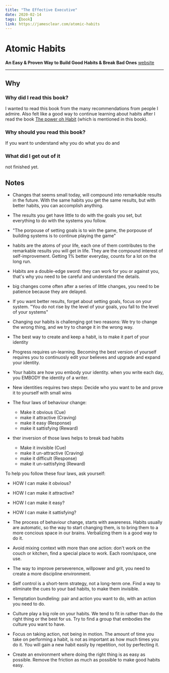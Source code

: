 ```yaml
---
title: "The Effective Executive"
date: 2020-02-14
tags: [book]
link: https://jamesclear.com/atomic-habits
---
```


# Atomic Habits

**An Easy & Proven Way to Build Good Habits & Break Bad Ones**
[website](https://jamesclear.com/atomic-habits)

---

## Why

### Why did I read this book?

I wanted to read this book from the many recommendations from people I admire. Also felt like a good way to continue learning about habits after I read the book [The power oh Habit](https://www.amazon.com/Power-Habit-What-Life-Business/dp/081298160X) (which is mentioned in this book).

### Why should you read this book?

If you want to understand why you do what you do and

### What did I get out of it

not finished yet.

## Notes

- Changes that seems small today, will compound into remarkable results in the future. With the same habits you get the same results, but with better habits, you can accomplish anything.
- The results you get have little to do with the goals you set, but everything to do with the systems you follow.
- "The porpouse of setting goals is to win the game, the porpouse of building systems is to continue playing the game"
- habits are the atoms of your life, each one of them contributes to the remarkable results you will get in life. They are the compound interest of self-improvement. Getting 1% better everyday, counts for a lot on the long run.
- Habits are a double-edge sword: they can work for you or against you, that's why you need to be careful and understand the details.
- big changes come often after a series of little changes, you need to be patience because they are delayed.
- If you want better results, forget about setting goals, focus on your system. "You do not rise by the level of your goals, you fall to the level of your systems"
- Changing our habits is challenging got two reasons: We try to change the wrong thing, and we try to change it in the wrong way.
- The best way to create and keep a habit, is to make it part of your identity
- Progress requires un-learning. Becoming the best version of yourself requires you to continuosly edit your believes and upgrade and expand your identity.
- Your habits are how you embody your identity. when you write each day, you EMBODY the identity of a writer.
- New identities requires two steps: Decide who you want to be and prove it to yourself with small wins

- The four laws of behaviour change:

  - Make it obvious (Cue)
  - make it attractive (Craving)
  - make it easy (Response)
  - make it sattisfying (Reward)

- ther inversion of those laws helps to break bad habits
  - Make it invisible (Cue)
  - make it un-attractive (Craving)
  - make it difficult (Response)
  - make it un-sattisfying (Reward)

To help you follow these four laws, ask yourself:

- HOW I can make it obvious?
- HOW I can make it attractive?
- HOW I can make it easy?
- HOW I can make it sattisfying?

- The process of behaviour change, starts with awareness. Habits usually are automatic, so the way to start changing them, is to bring them to a more concious space in our brains. Verbalizing them is a good way to do it.
- Avoid mixing context with more than one action: don't work on the couch or kitchen, find a special place to work. Each room/space, one use.
- The way to improve perseverence, willpower and grit, you need to create a more discipline environment.
- Self control is a short-term strategy, not a long-term one. Find a way to eliminate the cues to your bad habits, to make them invisible.
- Temptation bundleling: pair and action you want to do, with an action you need to do.
- Culture play a big role on your habits. We tend to fit in rather than do the right thing or the best for us. Try to find a group that embodies the culture you want to have.
- Focus on taking action, not being in motion. The amount of time you take on performing a habit, is not as important as how much times you do it. You will gain a new habit easily by repetition, not by perfecting it.
- Create an environment where doing the right thing is as easy as possible. Remove the friction as much as possible to make good habits easy.

